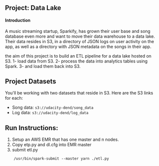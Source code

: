 ## Project: Data Lake

#### Introduction

A music streaming startup, Sparkify, has grown their user base and song database even more and want to move their data warehouse to a data lake. Their data resides in S3, in a directory of JSON logs on user activity on the app, as well as a directory with JSON metadata on the songs in their app.

the aim of this project is to build an ETL pipeline for a data lake hosted on S3. 
1- load data from S3.
2- process the data into analytics tables using Spark.
3- and load them back into S3. 

## Project Datasets

You'll be working with two datasets that reside in S3. Here are the S3 links for each:

-   Song data:  `s3://udacity-dend/song_data`
-   Log data:  `s3://udacity-dend/log_data`

## Run Instructions:

1.  Setup an AWS EMR that has one master and n nodes.
2. Copy etp.py and dl.cfg into EMR master
3. submit etl.py
```
    /usr/bin/spark-submit --master yarn ./etl.py
```